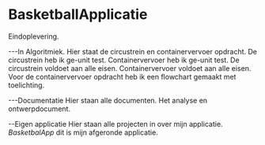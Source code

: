 # BasketballApplicatie
Eindoplevering.

---In Algoritmiek.
Hier staat de circustrein en containervervoer opdracht.
De circustrein heb ik ge-unit test.
Containervervoer heb ik ge-unit test.
De circustrein voldoet aan alle eisen.
Containervervoer voldoet aan alle eisen.
Voor de containervervoer opdracht heb ik een flowchart gemaakt
met toelichting.

---Documentatie
Hier staan alle documenten.
Het analyse en ontwerpdocument.


--Eigen applicatie
Hier staan alle projecten in over mijn applicatie.
*BasketbalApp* dit is mijn afgeronde applicatie.